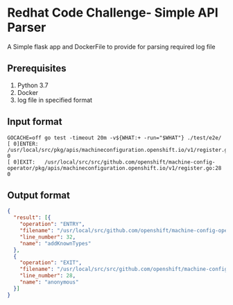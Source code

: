 ﻿# Redhat Code Challenge- Simple API Parser 

A Simple flask app and DockerFile to provide for parsing required log file 

## Prerequisites
1. Python 3.7
2. Docker
3. log file in specified format

## Input format 
```
GOCACHE=off go test -timeout 20m -v${WHAT:+ -run="$WHAT"} ./test/e2e/
[ 0]ENTER: /usr/local/src/pkg/apis/machineconfiguration.openshift.io/v1/register.go:28 0
[ 0]EXIT:   /usr/local/src/src/github.com/openshift/machine-config-operator/pkg/apis/machineconfiguration.openshift.io/v1/register.go:28 0
```
## Output format 
```json
{
  "result": [{
    "operation": "ENTRY",
    "filename": "/usr/local/src/github.com/openshift/machine-config-operator/pkg/apis/machineconfiguration.openshift.io/v1/register.go",
    "line_number": 32,
    "name": "addKnownTypes"
  },
  {
    "operation": "EXIT",
    "filename": "/usr/local/src/src/github.com/openshift/machine-config-operator/pkg/apis/machineconfiguration.openshift.io/v1/register.go",
    "line_number": 28,
    "name": "anonymous"
  }]
}
```


